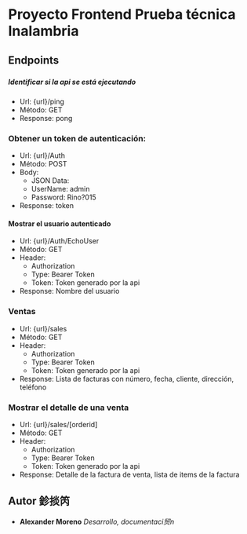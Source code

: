 # Proyecto Frontend Prueba técnica Inalambria
## Endpoints
###
##### Identificar si la api se está ejecutando
* Url: {url}/ping
* Método: GET
* Response: pong

### Obtener un token de autenticación:
* Url: {url}/Auth
* Método: POST
* Body:
  * JSON Data:
   * UserName: admin
   * Password: Rino?015
* Response: token

#### Mostrar el usuario autenticado
* Url: {url}/Auth/EchoUser
* Método: GET
* Header: 
  * Authorization
   * Type: Bearer Token
   * Token: Token generado por la api
* Response: Nombre del usuario


### Ventas
* Url: {url}/sales
* Método: GET
* Header: 
  * Authorization
   * Type: Bearer Token
   * Token: Token generado por la api
* Response: Lista de facturas con número, fecha, cliente, dirección, teléfono


### Mostrar el detalle de una venta
* Url: {url}/sales/[orderid]
* Método: GET
* Header: 
  * Authorization
   * Type: Bearer Token
   * Token: Token generado por la api
* Response: Detalle de la factura de venta, lista de items de la factura

## Autor 鉁掞笍

* **Alexander Moreno** _Desarrollo, documentaci贸n_